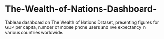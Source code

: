 # The-Wealth-of-Nations-Dashboard-
Tableau dashboard on The Wealth of Nations Dataset, presenting figures for GDP per capita, number of mobile phone users and live expectancy in various countries worldwide.

